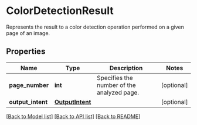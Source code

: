 # ColorDetectionResult

Represents the result to a color detection operation performed on a given page of an image.
## Properties
Name | Type | Description | Notes
------------ | ------------- | ------------- | -------------
**page_number** | **int** | Specifies the number of the analyzed page. | [optional] 
**output_intent** | [**OutputIntent**](OutputIntent.md) |  | [optional] 

[[Back to Model list]](../README.md#documentation-for-models) [[Back to API list]](../README.md#documentation-for-api-endpoints) [[Back to README]](../README.md)



